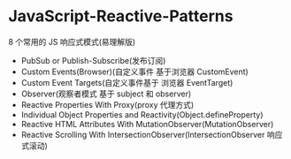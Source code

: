 # JavaScript-Reactive-Patterns
8 个常用的 JS 响应式模式(易理解版)

* PubSub or Publish-Subscribe(发布订阅)
* Custom Events(Browser)(自定义事件 基于浏览器 CustomEvent)
* Custom Event Targets(自定义事件基于 浏览器 EventTarget)
* Observer(观察者模式 基于 subject 和 observer)
* Reactive Properties With Proxy(proxy 代理方式)
* Individual Object Properties and Reactivity(Object.defineProperty)
* Reactive HTML Attributes With MutationObserver(MutationObserver)
* Reactive Scrolling With IntersectionObserver(IntersectionObserver 响应式滚动)
